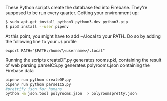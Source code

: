 These Python scripts create the database fed into Firebase. They're supposed to be run every quarter.
Getting your environment up:
```bash
$ sudo apt-get install python3 python3-dev python3-pip
$ pip3 install --user pipenv
```
At this point, you might have to add ~/.local to your PATH. Do so by adding the following line to your ~/.profile
```
export PATH="$PATH:/home/\<username>/.local"
```
Running the scripts
createDF.py generates rooms.pkl, containing the result of web parsing
parseICS.py generates polyrooms.json containing the Firebase data
```bash
pipenv run python createDF.py
pipenv run python parseICS.py
#prettify json for humans
python -m json.tool polyrooms.json  > polyroomspretty.json
```

